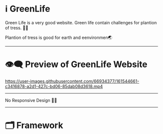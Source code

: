 # ℹ️ GreenLife

Green Life is a very good website. Green life contain challenges for plantion of tress. 🌳🌴

Plantion of tress is good for earth and eenvironmen🌏

---

# 👁️‍🗨️ Preview of GreenLife Website

https://user-images.githubusercontent.com/66934377/161544661-c3416878-a2d1-427c-bd06-85dab08d3618.mp4

---

No Responsive Design 📱🥲

---

# 🗂️ Framework




